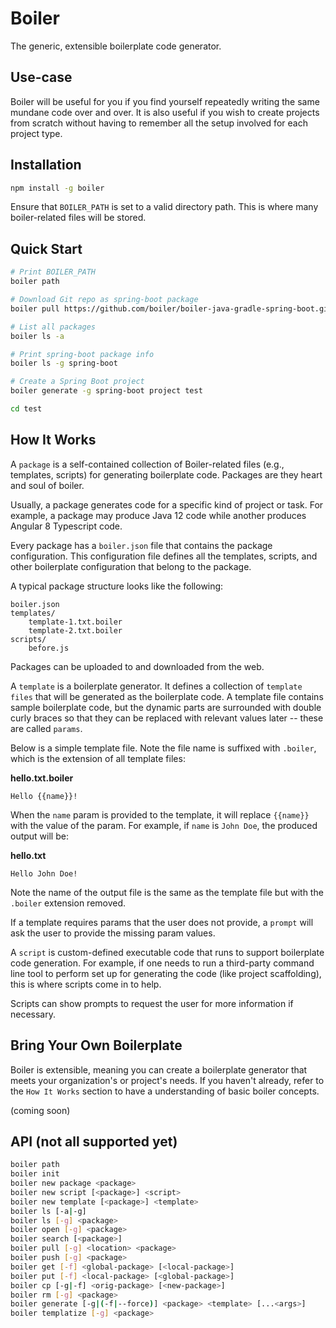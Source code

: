 # Boiler

The generic, extensible boilerplate code generator.

## Use-case

Boiler will be useful for you if you find yourself repeatedly writing the same 
mundane code over and over. It is also useful if you wish to create projects from
scratch without having to remember all the setup involved for each project type.

## Installation

```sh
npm install -g boiler
```

Ensure that `BOILER_PATH` is set to a valid directory path. This is where many
boiler-related files will be stored.

## Quick Start

```sh
# Print BOILER_PATH
boiler path

# Download Git repo as spring-boot package
boiler pull https://github.com/boiler/boiler-java-gradle-spring-boot.git spring-boot

# List all packages
boiler ls -a

# Print spring-boot package info
boiler ls -g spring-boot

# Create a Spring Boot project
boiler generate -g spring-boot project test

cd test
```

## How It Works


A `package` is a self-contained collection of Boiler-related files (e.g., templates,
scripts) for generating boilerplate code. Packages are they heart and soul of 
boiler. 

Usually, a package generates code for a specific kind of project or task. For 
example, a package may produce Java 12 code while another produces Angular 8 
Typescript code.

Every package has a `boiler.json` file that contains the package configuration. 
This configuration file defines all the templates, scripts, and other boilerplate 
configuration that belong to the package.

A typical package structure looks like the following:

```
boiler.json
templates/
    template-1.txt.boiler
    template-2.txt.boiler
scripts/
    before.js
```

Packages can be uploaded to and downloaded from the web.

A `template` is a boilerplate generator. It defines a collection of
`template files` that will be generated as the boilerplate code. A template file
contains sample boilerplate code, but the dynamic parts are surrounded with double
curly braces so that they can be replaced with relevant values later -- these are 
called `params`.

Below is a simple template file. Note the file name is suffixed with `.boiler`, 
which is the extension of all template files:

**hello.txt.boiler**
```
Hello {{name}}!
```

When the `name` param is provided to the template, it will replace `{{name}}` with
the value of the param. For example, if `name` is `John Doe`, the produced output
will be:

**hello.txt**
```
Hello John Doe!
```

Note the name of the output file is the same as the template file but with the `.boiler` extension removed.

If a template requires params that the user does not provide, a `prompt` will ask
the user to provide the missing param values.

A `script` is custom-defined executable code that runs to support boilerplate code
generation. For example, if one needs to run a third-party command line tool to 
perform set up for generating the code (like project scaffolding), this is where
scripts come in to help.

Scripts can show prompts to request the user for more information if necessary.

## Bring Your Own Boilerplate

Boiler is extensible, meaning you can create a boilerplate generator that meets your
organization's or project's needs. If you haven't already, refer to the 
`How It Works` section to have a understanding of basic boiler concepts.

(coming soon)

## API (not all supported yet)

```sh
boiler path
boiler init
boiler new package <package>
boiler new script [<package>] <script> 
boiler new template [<package>] <template>
boiler ls [-a|-g]
boiler ls [-g] <package> 
boiler open [-g] <package>
boiler search [<package>]
boiler pull [-g] <location> <package> 
boiler push [-g] <package>
boiler get [-f] <global-package> [<local-package>]
boiler put [-f] <local-package> [<global-package>]
boiler cp [-g|-f] <orig-package> [<new-package>]
boiler rm [-g] <package>
boiler generate [-g|(-f|--force)] <package> <template> [...<args>]
boiler templatize [-g] <package>
```